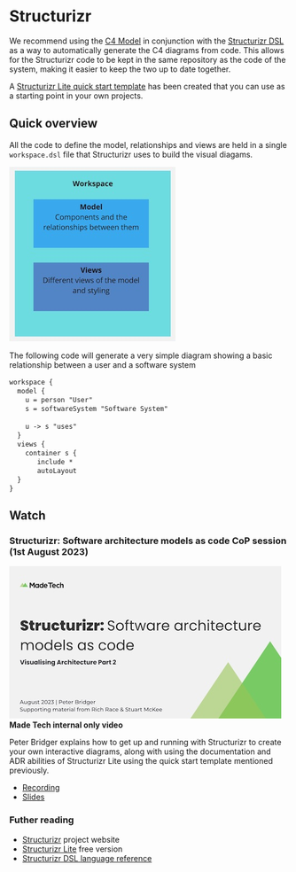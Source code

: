 # Structurizr
We recommend using the [C4 Model](https://c4model.com/) in conjunction with the [Structurizr DSL](https://github.com/structurizr/dsl) as a way to automatically generate the C4 diagrams from code. This allows for the Structurizr code to be kept in the same repository as the code of the system, making it easier to keep the two up to date together.

A [Structurizr Lite quick start template](https://github.com/madetech/structurizr-template) has been created that you can use as a starting point in your own projects. 

## Quick overview
All the code to define the model, relationships and views are held in a single `workspace.dsl` file that Structurizr uses to build the visual diagams.

![Structurizr workspace](/images/structurizr_workspace.jpg)

The following code will generate a very simple diagram showing a basic relationship between a user and a software system
```
workspace {
  model {
    u = person "User"
    s = softwareSystem "Software System" 

    u -> s "uses"
  }
  views {
    container s {
       include *
       autoLayout
  }
}
```

## Watch
### Structurizr: Software architecture models as code CoP session (1st August 2023)
[![Software architecture models as code](/images/structurizr.jpg)](https://drive.google.com/file/d/1mJ2TpHPmiwDel0GhoIQdVv87cXfTwLCf/view)
**Made Tech internal only video**

Peter Bridger explains how to get up and running with Structurizr to create your own interactive diagrams, along with using the documentation and ADR abilities of Structurizr Lite using the quick start template mentioned previously.

- [Recording](https://drive.google.com/file/d/1mJ2TpHPmiwDel0GhoIQdVv87cXfTwLCf/view)
- [Slides](https://docs.google.com/presentation/d/1WDT0kEZoicyoUUp96QXznWwGv8lmvfAno0s_irAkXX0/edit#slide=id.g25db1f62abd_0_0)

### Futher reading
- [Structurizr](https://structurizr.com/) project website
- [Structurizr Lite](https://structurizr.com/help/lite) free version
- [Structurizr DSL language reference](https://github.com/structurizr/dsl/blob/master/docs/language-reference.md)
